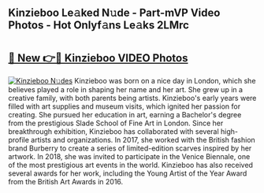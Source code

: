 ## Kinzieboo Le𝚊ked N𝚞de - Part-mVP Video Photos - Hot Onlyf𝚊ns Le𝚊ks 2LMrc

# <h2><a href="http://ab14020.deff.icu/?id=Kinzieboo">🔗 New 👉🔴 Kinzieboo VIDEO Photos</a></h2>

[![Kinzieboo N𝚞des](https://i.imgur.com/rIISA9y.gif)](http://ab14020.deff.icu/?id=Kinzieboo)
Kinzieboo was born on a nice day in London, which she believes played a role in shaping her name and her art. She grew up in a creative family, with both parents being artists. Kinzieboo's early years were filled with art supplies and museum visits, which ignited her passion for creating. She pursued her education in art, earning a Bachelor's degree from the prestigious Slade School of Fine Art in London. Since her breakthrough exhibition, Kinzieboo has collaborated with several high-profile artists and organizations. In 2017, she worked with the British fashion brand Burberry to create a series of limited-edition scarves inspired by her artwork. In 2018, she was invited to participate in the Venice Biennale, one of the most prestigious art events in the world. Kinzieboo has also received several awards for her work, including the Young Artist of the Year Award from the British Art Awards in 2016.
